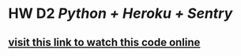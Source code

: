 # HW D2 ___Python + Heroku + Sentry___
## [visit this link to watch this code online](https://heroku-d2-hw.herokuapp.com/)
